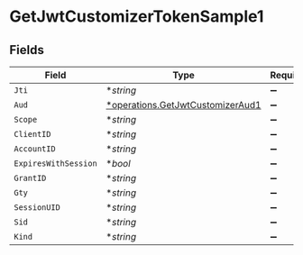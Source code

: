 # GetJwtCustomizerTokenSample1


## Fields

| Field                                                                               | Type                                                                                | Required                                                                            | Description                                                                         |
| ----------------------------------------------------------------------------------- | ----------------------------------------------------------------------------------- | ----------------------------------------------------------------------------------- | ----------------------------------------------------------------------------------- |
| `Jti`                                                                               | **string*                                                                           | :heavy_minus_sign:                                                                  | N/A                                                                                 |
| `Aud`                                                                               | [*operations.GetJwtCustomizerAud1](../../models/operations/getjwtcustomizeraud1.md) | :heavy_minus_sign:                                                                  | N/A                                                                                 |
| `Scope`                                                                             | **string*                                                                           | :heavy_minus_sign:                                                                  | N/A                                                                                 |
| `ClientID`                                                                          | **string*                                                                           | :heavy_minus_sign:                                                                  | N/A                                                                                 |
| `AccountID`                                                                         | **string*                                                                           | :heavy_minus_sign:                                                                  | N/A                                                                                 |
| `ExpiresWithSession`                                                                | **bool*                                                                             | :heavy_minus_sign:                                                                  | N/A                                                                                 |
| `GrantID`                                                                           | **string*                                                                           | :heavy_minus_sign:                                                                  | N/A                                                                                 |
| `Gty`                                                                               | **string*                                                                           | :heavy_minus_sign:                                                                  | N/A                                                                                 |
| `SessionUID`                                                                        | **string*                                                                           | :heavy_minus_sign:                                                                  | N/A                                                                                 |
| `Sid`                                                                               | **string*                                                                           | :heavy_minus_sign:                                                                  | N/A                                                                                 |
| `Kind`                                                                              | **string*                                                                           | :heavy_minus_sign:                                                                  | N/A                                                                                 |